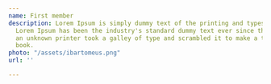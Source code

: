 ```yaml
---
name: First member
description: Lorem Ipsum is simply dummy text of the printing and typesetting industry.
  Lorem Ipsum has been the industry's standard dummy text ever since the 1500s, when
  an unknown printer took a galley of type and scrambled it to make a type specimen
  book.
photo: "/assets/ibartomeus.png"
url: ''

---
```

